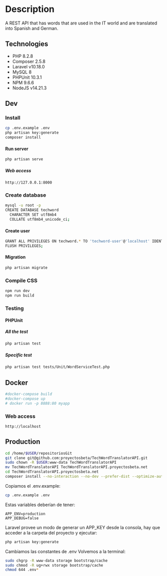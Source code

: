 # Description

A REST API that has words that are used in the IT world and are translated into Spanish and German.

## Technologies

-   PHP 8.2.8
-   Composer 2.5.8
-   Laravel v10.18.0
-   MySQL 8
-   PHPUnit 10.3.1
-   NPM 9.6.6
-   NodeJS v14.21.3

## Dev

### Install

```bash
cp .env.example .env
php artisan key:generate
composer install
```

#### Run server

```bash
php artisan serve
```

##### Web access

```
http://127.0.0.1:8000
```

### Create database

```bash
mysql -u root -p
CREATE DATABASE techword
  CHARACTER SET utf8mb4
  COLLATE utf8mb4_unicode_ci;
```

#### Create user

```bash
GRANT ALL PRIVILEGES ON techword.* TO 'techword-user'@'localhost' IDENTIFIED BY 'xxxxxx';
FLUSH PRIVILEGES;
```

#### Migration

```bash
php artisan migrate
```

### Compile CSS

```bash
npm run dev
npm run build
```

### Testing

#### PHPUnit

##### All the test

```bash
php artisan test
```

##### Specific test

```bash
php artisan test tests/Unit/WordServiceTest.php
```

## Docker

```bash
#docker-compose build
#docker-compose up
# docker run -p 8888:80 myapp
```

### Web access

```
http://localhost
```

## Production

```bash
cd /home/$USER/repositoriosGit
git clone git@github.com:proyectosbeta/TechWordTranslatorAPI.git
sudo chown -R $USER:www-data TechWordTranslatorAPI
mv TechWordTranslatorAPI TechWordTranslatorAPI.proyectosbeta.net
cd TechWordTranslatorAPI.proyectosbeta.net
composer install --no-interaction --no-dev --prefer-dist --optimize-autoloader
```

Copiamos el .env.example:

```bash
cp .env.example .env
```


Estas variables deberían de tener:

```
APP_ENV=production
APP_DEBUG=false
```


Laravel provee un modo de generar un APP_KEY desde la consola, hay que acceder a la carpeta del proyecto y ejecutar:

```bash
php artisan key:generate
```

Cambiamos las constantes de .env
Volvemos a la terminal:

```bash
sudo chgrp -R www-data storage bootstrap/cache
sudo chmod -R ug+rwx storage bootstrap/cache
chmod 644 .env*
```


